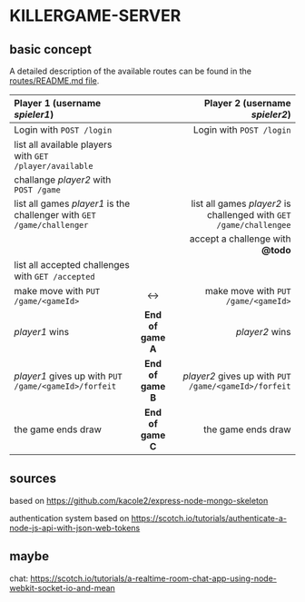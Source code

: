 # KILLERGAME-SERVER

## basic concept

A detailed description of the available routes can be found in the [routes/README.md file](routes/README.md).

| Player 1 (username _spieler1_)                               |   | Player 2 (username _spieler2_)                                             |
| :------------------------------------------------------------|:-:|---------------------------------------------------------------------------:|
| Login with `POST /login`                                     |   | Login with `POST /login`                                                   |
| list all available players with `GET /player/available`      |   |                                                                            |
| challange _player2_ with `POST /game`                        |   |                                                                            |
| list all games _player1_ is the challenger with `GET /game/challenger` | | list all games _player2_ is challenged with `GET /game/challengee` |
|                                                              |   | accept a challenge with **@todo**                                          |
| list all accepted challenges with `GET /accepted`            |   |                                                                            |
| make move with `PUT /game/<gameId>`                          | ↔ | make move with `PUT /game/<gameId>`                                        |
|  _player1_ wins                                      | **End of game A** | _player2_ wins                                                     |
| _player1_ gives up with `PUT /game/<gameId>/forfeit` | **End of game B** | _player2_ gives up with `PUT /game/<gameId>/forfeit`               |
| the game ends draw                                   | **End of game C** | the game ends draw                                                 |

## sources

based on https://github.com/kacole2/express-node-mongo-skeleton

authentication system based on https://scotch.io/tutorials/authenticate-a-node-js-api-with-json-web-tokens

## maybe

chat: https://scotch.io/tutorials/a-realtime-room-chat-app-using-node-webkit-socket-io-and-mean